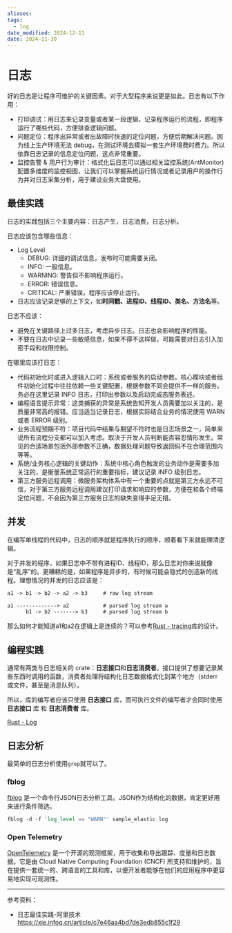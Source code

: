 ```yaml
---
aliases: 
tags:
  - log
date_modified: 2024-12-11
date: 2024-11-30
---
```


# 日志

好的日志是让程序可维护的关键因素。对于大型程序来说更是如此。日志有以下作用：

- 打印调试：用日志来记录变量或者某一段逻辑，记录程序运行的流程，即程序运行了哪些代码，方便排查逻辑问题。
- 问题定位：程序出异常或者出故障时快速的定位问题，方便后期解决问题。因为线上生产环境无法 debug，在测试环境去模拟一套生产环境费时费力。所以依靠日志记录的信息定位问题，这点非常重要。
- 监控告警 & 用户行为审计：格式化后日志可以通过相关监控系统(AntMonitor)配置多维度的监控视图，让我们可以掌握系统运行情况或者记录用户的操作行为并对日志采集分析，用于建设业务大盘使用。

## 最佳实践

日志的实践包括三个主要内容：日志产生，日志消费，日志分析。

日志应该包含哪些信息：

- Log Level
    - DEBUG: 详细的调试信息，发布时可能需要关闭。
    - INFO: 一般信息。
    - WARNING: 警告但不影响程序运行。
    - ERROR: 错误信息。
    - CRITICAL: 严重错误，程序应该停止运行。
- 日志应该记录足够的上下文，如**时间戳、进程ID、线程ID、类名、方法名**等。

日志不应该：

- 避免在关键路径上过多日志，考虑异步日志。日志也会影响程序的性能。
- 不要在日志中记录一些敏感信息，如果不得不这样做，可能需要对日志引入加密手段和权限控制。

在哪里应该打日志：

- 代码初始化时或进入逻辑入口时：系统或者服务的启动参数。核心模块或者组件初始化过程中往往依赖一些关键配置，根据参数不同会提供不一样的服务。务必在这里记录 INFO 日志，打印出参数以及启动完成态服务表述。
- 编程语言提示异常：这类捕获的异常是系统告知开发人员需要加以关注的，是质量非常高的报错。应当适当记录日志，根据实际结合业务的情况使用 WARN 或者 ERROR 级别。
- 业务流程预期不符：项目代码中结果与期望不符时也是日志场景之一，简单来说所有流程分支都可以加入考虑。取决于开发人员判断能否容忍情形发生。常见的合适场景包括外部参数不正确，数据处理问题导致返回码不在合理范围内等等。
- 系统/业务核心逻辑的关键动作：系统中核心角色触发的业务动作是需要多加关注的，是衡量系统正常运行的重要指标，建议记录 INFO 级别日志。
- 第三方服务远程调用：微服务架构体系中有一个重要的点就是第三方永远不可信，对于第三方服务远程调用建议打印请求和响应的参数，方便在和各个终端定位问题，不会因为第三方服务日志的缺失变得手足无措。

## 并发

在编写单线程的代码中，日志的顺序就是程序执行的顺序，顺着看下来就能理清逻辑。

对于并发的程序，如果日志中不带有进程ID、线程ID，那么日志对你来说就像是“乱序”的。更糟糕的是，如果程序是异步的，有时候可能会隐式的创造新的线程。理想情况的并发的日志应该是：

```txt
a1 -> b1 -> b2 -> a2 -> b3     # raw log stream

a1 -------------> a2           # parsed log stream a
      b1 -> b2 -------> b3     # parsed log stream b
```

那么如何才能知道a1和a2在逻辑上是连续的？可以参考[Rust - tracing](../编程语言/Rust/库/日志.md)库的设计。

## 编程实践

通常有两类与日志相关的 crate：**日志接口**和**日志消费者**。接口提供了想要记录某些东西时调用的函数，消费者处理将结构化日志数据格式化到某个地方（stderr 或文件，甚至是消息队列）。

所以，库的编写者应该只使用 **日志接口** 库，而可执行文件的编写者才会同时使用 **日志接口** 库 和 **日志消费者** 库。

[Rust - Log](../编程语言/Rust/库/日志.md)

## 日志分析

最简单的日志分析使用`grep`就可以了。

### fblog

[fblog](https://github.com/brocode/fblog) 是一个命令行JSON日志分析工具。JSON作为结构化的数据，肯定更好用来进行条件筛选。

```rust
fblog -d -f 'log_level == "WARN"' sample_elastic.log
```

### Open Telemetry

[OpenTelemetry](https://opentelemetry.io/) 是一个开源的观测框架，用于收集和导出跟踪、度量和日志数据。它是由 Cloud Native Computing Foundation (CNCF) 所支持和维护的，旨在提供一套统一的、跨语言的工具和库，以便开发者能够在他们的应用程序中更容易地实现可观测性。

---

参考资料：

- 日志最佳实践-阿里技术 <https://xie.infoq.cn/article/c7e46aa4bd7de3edb855c1f29>
